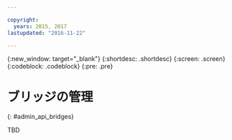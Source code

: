 ```yaml
---

copyright:
  years: 2015, 2017
lastupdated: "2016-11-22"

---
```


{:new_window: target="_blank"}
{:shortdesc: .shortdesc}
{:screen: .screen}
{:codeblock: .codeblock}
{:pre: .pre}

# ブリッジの管理
{: #admin_api_bridges}

TBD

<!-- begin STAGING ONLY -->

<!-- end STAGING ONLY -->

<!-- non-china -->



